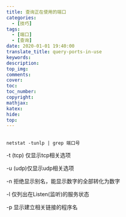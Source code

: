 ```yaml
---
title: 查询正在使用的端口
categories:
  - [技巧]
tags:
  - [端口]
  - [查询]
date: 2020-01-01 19:40:00
translate_title: query-ports-in-use
keywords:
description:
top_img: 
comments:
cover: 
toc:
toc_number:
copyright:
mathjax:
katex:
hide:
top:
---
```

```

netstat -tunlp | grep 端口号

```

-t (tcp) 仅显示tcp相关选项

-u (udp)仅显示udp相关选项

-n 拒绝显示别名，能显示数字的全部转化为数字

-l 仅列出在Listen(监听)的服务状态

-p 显示建立相关链接的程序名